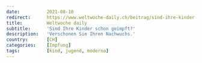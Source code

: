 ```yaml
---
date:          2021-08-10
redirect:      https://www.weltwoche-daily.ch/beitrag/sind-ihre-kinder-schon-geimpft/
title:         Weltwoche daily
subtitle:      'Sind Ihre Kinder schon geimpft?'
description:   'Verschonen Sie Ihren Nachwuchs.'
country:       [CH]
categories:    [Impfung]
tags:          [kind, jugend, moderna]
---
```

